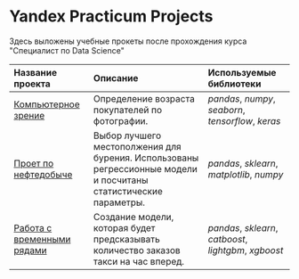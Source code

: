 # Yandex Practicum Projects

Здесь выложены учебные прокеты после прохождения курса "Специалист по Data Science"

| Название проекта | Описание | Используемые библиотеки | 
| :---------------------- | :---------------------- | :---------------------- |
| [Компьютерное зрение](Computer_Vision) | Определение возраста покупателей по фотографии.| *pandas*, *numpy*, *seaborn*, *tensorflow*, *keras*|
| [Проет по нефтедобыче](Choosing_well_location) | Выбор лучшего местополжения для бурения. Использованы регрессионные модели и посчитаны статистические параметры.| *pandas*, *sklearn*, *matplotlib*, *numpy* |
| [Работа с временными рядами](Time_series_taxi) | Создание модели, которая будет предсказывать количество заказов такси на час вперед.| *pandas*, *sklearn*, *catboost*, *lightgbm*, *xgboost* |
